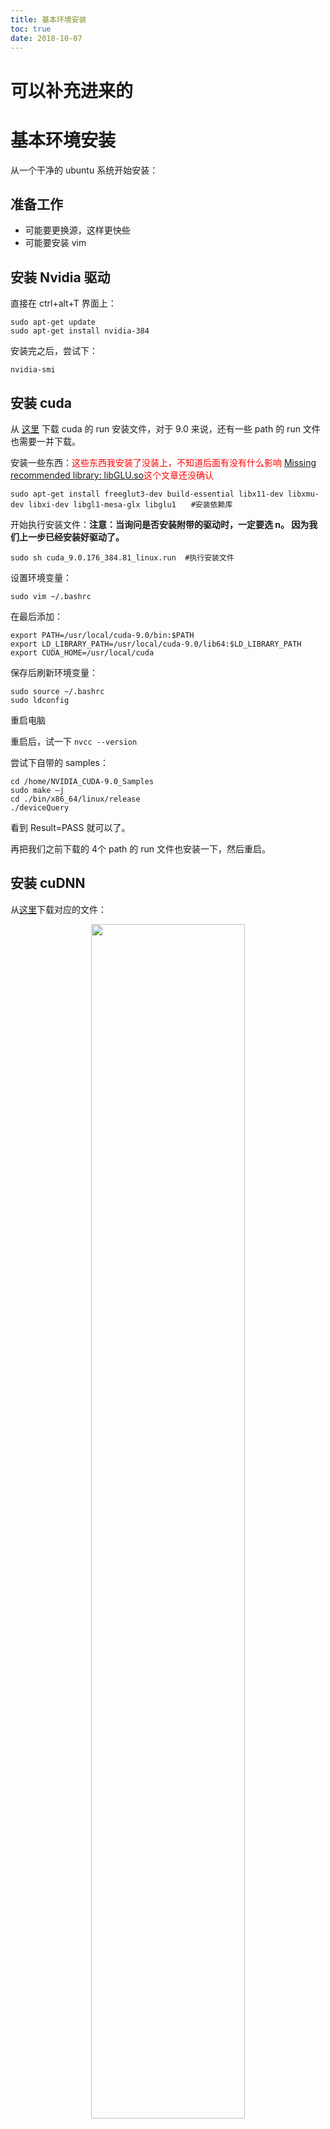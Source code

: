 ```yaml
---
title: 基本环境安装
toc: true
date: 2018-10-07
---
```


# 可以补充进来的



# 基本环境安装


从一个干净的 ubuntu 系统开始安装：

## 准备工作

- 可能要更换源，这样更快些
- 可能要安装 vim

## 安装 Nvidia 驱动

直接在 ctrl+alt+T 界面上：

```
sudo apt-get update
sudo apt-get install nvidia-384
```

安装完之后，尝试下：

```
nvidia-smi
```

## 安装 cuda

从 [这里](https://developer.nvidia.com/cuda-toolkit-archive) 下载 cuda 的 run 安装文件，对于 9.0 来说，还有一些 path 的 run 文件也需要一并下载。

安装一些东西：<span style="color:red;">这些东西我安装了没装上，不知道后面有没有什么影响</span> [Missing recommended library: libGLU.so](https://stackoverflow.com/questions/22360771/missing-recommended-library-libglu-so)<span style="color:red;">这个文章还没确认</span>

```
sudo apt-get install freeglut3-dev build-essential libx11-dev libxmu-dev libxi-dev libgl1-mesa-glx libglu1　　#安装依赖库
```

开始执行安装文件：**注意：当询问是否安装附带的驱动时，一定要选 n。 因为我们上一步已经安装好驱动了。**

```
sudo sh cuda_9.0.176_384.81_linux.run  #执行安装文件
```

设置环境变量：

```
sudo vim ~/.bashrc
```

在最后添加：

```
export PATH=/usr/local/cuda-9.0/bin:$PATH
export LD_LIBRARY_PATH=/usr/local/cuda-9.0/lib64:$LD_LIBRARY_PATH
export CUDA_HOME=/usr/local/cuda
```

保存后刷新环境变量：

```
sudo source ~/.bashrc
sudo ldconfig
```

重启电脑

重启后，试一下 `nvcc --version`

尝试下自带的 samples：

```
cd /home/NVIDIA_CUDA-9.0_Samples
sudo make –j
cd ./bin/x86_64/linux/release
./deviceQuery
```

看到 Result=PASS 就可以了。

再把我们之前下载的 4个 path 的 run 文件也安装一下，然后重启。

## 安装 cuDNN

从[这里](https://developer.nvidia.com/rdp/cudnn-download)下载对应的文件：

<p align="center">
    <img width="70%" height="70%" src="http://images.iterate.site/blog/image/181007/j8862FkCeL.png?imageslim">
</p>

把  cuDNN v7.3.1 Library for Linux 和 cuDNN v7.3.1 Code Samples and User Guide for Ubuntu16.04 (Deb) 都下载下来。

切换到对应的文件夹后：

```
tar -zxvf cudnn-9.0-linux-x64-v7.3.1.20.tgz

# 拷贝到 cuda 里面
cd cuda
sudo cp ./include/cudnn.h  /usr/local/cuda/include/
cd lib64
sudo cp lib*  /usr/local/cuda/lib64/

# 变更权限
sudo chmod a+r /usr/local/cuda/include/cudnn.h
sudo chmod a+r /usr/local/cuda/lib64/libcudnn*

# 更新软连接
cd /usr/local/cuda/lib64/
sudo rm -rf libcudnn.so libcudnn.so.7   # 删除原有动态文件
sudo ln -s libcudnn.so.7.3.1 libcudnn.so.7  #注意这里要和自己下载的 cudnn 版本对应
sudo ln -s libcudnn.so.7 libcudnn.so # 生成软链接

# 立刻生效
sudo ldconfig -v

# 看看安装 cudnn 后 cuda 是否依旧可用
nvcc --version
```

安装好后，确认下 cuDNN 的例子是不是可以用：

把我们下载的 libcudnn7-doc_7.3.1.20-1+cuda9.0_amd64.deb 解压出来，里面的 data.tar.xz 继续解压出来，得到一个 usr 文件夹，在 usr/src/cudnn_samples_v7 里面就是我们的例子。

在 cudnn_samples_v7 内执行：

```
cd mnistCUDNN
make
./mnistCUDNN
```

如果结果看到 Test passed!说明 cudnn 安装成功。

## 安装 anaconda

安装 anaconda 5.2 对应的是 3.6 的 python。

从[这里](https://mirrors.tuna.tsinghua.edu.cn/anaconda/archive/)下载 anaconda 5.2

下载后：

```
sudo bash Anaconda3-5.2.0-Linux-x86_64.sh
```

安装完后，刷新环境变量：

```
source ~/.bashrc
```



## 安装 tensorflow

创建一个 env 环境：

```
conda create -n tensorflow python=3.6
```

切换到环境中：

```
source activate tensorflow
```

安装 tensorflow：

```
pip install tensorflow-gpu
```

尝试使用：

python 切换到 console，然后：

```
import tensorflow as tf
```


## 其他：一些源的更换：


### 更换 pip 源：

cd 到根目录，命令行输入：`sudo mkdir .pip`，新建一个名为“.pip”的文件夹。

创建 pip 配置文件：`sudo vi ~/.pip/pip.conf`，插入以下这句话：

```
[global]
index-url = https://pypi.douban.com/simple
```

即可把 pip 源更新为国内豆瓣镜像，可参考这篇文章：[pip 更换软件镜像源](https://www.jianshu.com/p/785bb1f4700d)。

### 更换 conda 源

除了可以 pip 安装之外，也可以使用 `conda install xxx` 来安装第三方 python 包，要更换为国内镜像，创建配置文件：
 `sudo vi ~/.condarc`

加入以下几句：

```
channels:
- https://mirrors.tuna.tsinghua.edu.cn/anaconda/pkgs/free/
- defaults
show_channel_urls: true
```

然后按 esc 键，按下“:wq”（注意不包含双引号，记得要包括冒号），然后回车退出。

### 更换 apt-get 源

直接看这里：[Ubuntu 14.04 更换阿里云源](https://www.jianshu.com/p/c0ca2d4ea589)

备份旧版本：

```
sudo cp /etc/apt/sources.list /etc/apt/sources.list.bak #备份
```

修改文件：

```
sudo vim /etc/apt/sources.list
```

在底部加入以下语句：

```
deb http://mirrors.aliyun.com/ubuntu/ trusty main restricted universe multiverse
deb http://mirrors.aliyun.com/ubuntu/ trusty-security main restricted universe multiverse
deb http://mirrors.aliyun.com/ubuntu/ trusty-updates main restricted universe multiverse
deb http://mirrors.aliyun.com/ubuntu/ trusty-proposed main restricted universe multiverse
deb http://mirrors.aliyun.com/ubuntu/ trusty-backports main restricted universe multiverse
deb-src http://mirrors.aliyun.com/ubuntu/ trusty main restricted universe multiverse
deb-src http://mirrors.aliyun.com/ubuntu/ trusty-security main restricted universe multiverse
deb-src http://mirrors.aliyun.com/ubuntu/ trusty-updates main restricted universe multiverse
deb-src http://mirrors.aliyun.com/ubuntu/ trusty-proposed main restricted universe multiverse
deb-src http://mirrors.aliyun.com/ubuntu/ trusty-backports main restricted universe multiverse
```

保存退出。


## 其他：一些卸载指令：

卸载 cuda:

Use the following command to uninstall a Toolkit runfile installation:

```
$ sudo /usr/local/cuda-X.Y/bin/uninstall_cuda_X.Y.pl
```

Use the following command to uninstall a Driver runfile installation:

```
$ sudo /usr/bin/nvidia-uninstall
```

Use the following commands to uninstall a RPM/Deb installation:

```
$ sudo yum remove <package_name> # Redhat/CentOS
$ sudo dnf remove <package_name> # Fedora
$ sudo zypper remove <package_name> # OpenSUSE/SLES
$ sudo apt-get --purge remove <package_name> # Ubuntu
```

卸载 nvidia 驱动：

```
sudo apt-get purge nvidia*
```

# 相关

非常有帮助的材料：

- [深度学习（TensorFlow）环境搭建：（二）Ubuntu16.04+1080Ti显卡驱动](https://www.cnblogs.com/xuliangxing/p/7569946.html)
- [深度学习（TensorFlow）环境搭建：（三）Ubuntu16.04+CUDA8.0+cuDNN7+Anaconda4.4+python3.6+TensorFlow1.3](https://www.cnblogs.com/xuliangxing/p/7575586.html)
- [官方 10.0 的手册](https://developer.download.nvidia.com/compute/cuda/10.0/Prod/docs/sidebar/CUDA_Installation_Guide_Linux.pdf)
- [Ubuntu16.04 + 1080Ti深度学习环境配置教程](https://www.jianshu.com/p/5b708817f5d8)
- [深度学习 最快方式安装 CUDA 和 Nvidia Driver](https://zhuanlan.zhihu.com/p/39489999)
- [从零开始搭建深度学习服务器: 基础环境配置（Ubuntu + GTX 1080 TI + CUDA + cuDNN）](http://www.52nlp.cn/%E4%BB%8E%E9%9B%B6%E5%BC%80%E5%A7%8B%E6%90%AD%E5%BB%BA%E6%B7%B1%E5%BA%A6%E5%AD%A6%E4%B9%A0%E6%9C%8D%E5%8A%A1%E5%99%A8%E7%8E%AF%E5%A2%83%E9%85%8D%E7%BD%AEubuntu-1080ti-cuda-cudnn)
- [深度学习 tensorflow 环境配置：Ubuntu 16.04 LTS + GTX 1080 Ti，2017年 11 月](https://blog.csdn.net/tsinghuahui/article/details/78590249)
- [深度学习 GPU 环境）Ubuntu16.04安装 1080(Ti)显卡驱动（亲测两次，完美安装）](https://blog.csdn.net/lwplwf/article/details/79881699)
- [Ubuntu 16.04 卸载 Nvidia 显卡驱动和 cuda](https://blog.csdn.net/ezhchai/article/details/80536949)


还没解决的问题：

- [ubuntu 16.04 安装 cuda 8 出现的错误：Missing recommended library: libGLU.so；Missing recommended library: libX](https://blog.csdn.net/qjk19940101/article/details/78927109)
